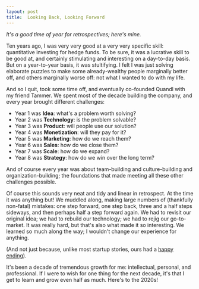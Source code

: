 ```yaml
---
layout: post
title:  Looking Back, Looking Forward
---
```


*It's a good time of year for retrospectives; here's mine.*

Ten years ago, I was very very good at a very very specific skill: quantitative investing for hedge funds.  To be sure, it was a lucrative skill to be good at, and certainly stimulating and interesting on a day-to-day basis.  But on a year-to-year basis, it was stultifying.  I felt I was just solving elaborate puzzles to make some already-wealthy people marginally better off, and others marginally worse off: not what I wanted to do with my life.

And so I quit, took some time off, and eventually co-founded Quandl with my friend Tammer.  We spent most of the decade building the company, and every year brought different challenges:

- Year 1 was **Idea**: what's a problem worth solving?
- Year 2 was **Technology**: is the problem solvable?
- Year 3 was **Product**: will people use our solution?
- Year 4 was **Monetization**: will they pay for it?
- Year 5 was **Marketing**: how do we reach them?
- Year 6 was **Sales**: how do we close them? 
- Year 7 was **Scale**: how do we expand?
- Year 8 was **Strategy**: how do we win over the long term?

And of course every year was about team-building and culture-building and organization-building; the foundations that made meeting all these other challenges possible.

Of course this sounds very neat and tidy and linear in retrospect.  At the time it was anything but!  We muddled along, making large numbers of (thankfully non-fatal) mistakes: one step forward, one step back, three and a half steps sideways, and then perhaps half a step forward again.  We had to revisit our original idea; we had to rebuild our technology; we had to rejig our go-to-market.  It was really hard, but that's also what made it so interesting.  We learned so much along the way; I wouldn't change our experience for anything.  

(And not just because, unlike most startup stories, ours had a [happy](https://www.nasdaq.com/about/press-center/nasdaq-acquires-quandl-advance-use-alternative-data) [ending](https://www.waterstechnology.com/awards-rankings/4351881/acquisition-of-the-year-nasdaqs-acquisition-of-quandl)).  

It's been a decade of tremendous growth for me: intellectual, personal, and professional.  If I were to wish for one thing for the next decade, it's that I get to learn and grow even half as much.  Here's to the 2020s! 